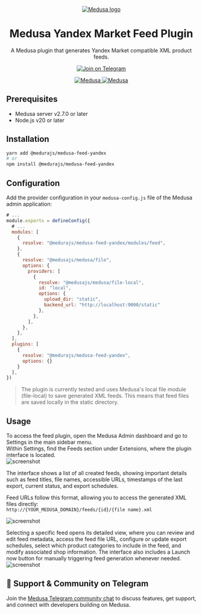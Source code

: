 <p align="center">
  <a href="https://www.medusajs.com">
    <picture>
    <source media="(prefers-color-scheme: dark)" srcset="https://user-images.githubusercontent.com/59018053/229103275-b5e482bb-4601-46e6-8142-244f531cebdb.svg">
    <source media="(prefers-color-scheme: light)" srcset="https://user-images.githubusercontent.com/59018053/229103726-e5b529a3-9b3f-4970-8a1f-c6af37f087bf.svg">
    <img alt="Medusa logo" src="https://user-images.githubusercontent.com/59018053/229103726-e5b529a3-9b3f-4970-8a1f-c6af37f087bf.svg">
    </picture>
  </a>
  
</p>

<h1 align="center">
Medusa Yandex Market Feed Plugin
</h1>

<p align="center">
A Medusa plugin that generates Yandex Market compatible XML product feeds.
</p>

<p align="center">
  <a href="https://t.me/medusajs_com">
    <img src="https://img.shields.io/badge/Telegram-Join_Medusa_Community_Chat-0088cc?logo=telegram&style=social" alt="Join on Telegram" />
  </a>
</p>

<p align="center">
  <a href="https://medusajs.com">
    <img src="https://img.shields.io/badge/Medusa-^2.7.0-blue?logo=medusa" alt="Medusa" />
  </a>
  <a href="https://medusajs.com">
    <img src="https://img.shields.io/badge/Tested_with_Medusa-v2.8.3-green?logo=checkmarx" alt="Medusa" />
  </a>
</p>

## Prerequisites

- Medusa server v2.7.0 or later
- Node.js v20 or later

## Installation

```bash
yarn add @medurajs/medusa-feed-yandex
# or
npm install @medurajs/medusa-feed-yandex
```

## Configuration

Add the provider configuration in your `medusa-config.js` file of the Medusa admin application:

```js
# ...
module.exports = defineConfig({
  # ...
  modules: [
    {
      resolve: "@medurajs/medusa-feed-yandex/modules/feed",
    },
    {
      resolve: "@medusajs/medusa/file",
      options: {
        providers: [
          {
            resolve: "@medusajs/medusa/file-local",
            id: "local",
            options: {
              upload_dir: "static",
              backend_url: "http://localhost:9000/static"
            },
          },
        ],
      },
    },
  ],
  plugins: [
    {
      resolve: "@medurajs/medusa-feed-yandex",
      options: {}
    }
  ],
})
```

>The plugin is currently tested and uses Medusa's local file module (file-local) to save generated XML feeds. This means that feed files are saved locally in the static directory.

## Usage

To access the feed plugin, open the Medusa Admin dashboard and go to Settings in the main sidebar menu.    
Within Settings, find the Feeds section under Extensions, where the plugin interface is located.  
![screenshot](https://github.com/user-attachments/assets/effa41a9-8b70-4952-b027-cb5af9586a7d)

The interface shows a list of all created feeds, showing important details such as feed titles, file names, accessible URLs, timestamps of the last export, current status, and export schedules.

Feed URLs follow this format, allowing you to access the generated XML files directly:  
`http://{YOUR_MEDUSA_DOMAIN}/feeds/{id}/{file name}.xml`

![screenshot](https://github.com/user-attachments/assets/413c5fca-23cc-4f19-b647-92049d0810d3)

Selecting a specific feed opens its detailed view, where you can review and edit feed metadata, access the feed file URL, configure or update export schedules, select which product categories to include in the feed, and modify associated shop information. The interface also includes a Launch now button for manually triggering feed generation whenever needed.  
![screenshot](https://github.com/user-attachments/assets/142f205e-0a5f-4bf8-a454-4bcf17c0a432)

## 💬 Support & Community on Telegram

Join the [Medusa Telegram community chat](https://t.me/medusajs_com) to discuss features, get support, and connect with developers building on Medusa.